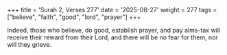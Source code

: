 +++
title = 'Surah 2, Verses 277'
date = '2025-08-27'
weight = 277
tags = ["believe", "faith", "good", "lord", "prayer"]
+++

Indeed, those who believe, do good, establish prayer, and pay alms-tax will receive their reward from their Lord, and there will be no fear for them, nor will they grieve.